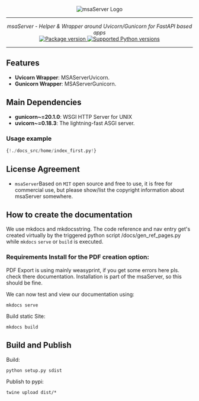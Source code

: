 <p align="center">
  <img src="http://logos.u2d.ai/msaServer_logo.png?raw=true" alt="msaServer Logo"/>
</p>

------
<p align="center">
    <em>msaServer - Helper & Wrapper around Uvicorn/Gunicorn for FastAPI based apps</em>
<br>
  <a href="https://pypi.org/project/msaServer" target="_blank">
      <img src="https://img.shields.io/pypi/v/msaServer?color=%2334D058&label=pypi%20package" alt="Package version">
  </a>
  <a href="https://pypi.org/project/msaServer" target="_blank">
      <img src="https://img.shields.io/pypi/pyversions/msaServer.svg?color=%2334D058" alt="Supported Python versions">
  </a>
</p>

------

## Features
- **Uvicorn Wrapper**: MSAServerUvicorn.
- **Gunicorn Wrapper**: MSAServerGunicorn.

## Main Dependencies

- **gunicorn~=20.1.0**: WSGI HTTP Server for UNIX
- **uvicorn~=0.18.3**: The lightning-fast ASGI server.



### Usage example
```python
{!./docs_src/home/index_first.py!}
```

## License Agreement

- `msaServer`Based on `MIT` open source and free to use, it is free for commercial use, but please show/list the copyright information about msaServer somewhere.


## How to create the documentation

We use mkdocs and mkdocsstring. The code reference and nav entry get's created virtually by the triggered python script /docs/gen_ref_pages.py while ``mkdocs`` ``serve`` or ``build`` is executed.

### Requirements Install for the PDF creation option:
PDF Export is using mainly weasyprint, if you get some errors here pls. check there documentation. Installation is part of the msaServer, so this should be fine.

We can now test and view our documentation using:

    mkdocs serve

Build static Site:

    mkdocs build


## Build and Publish
  
Build:  

    python setup.py sdist

Publish to pypi:

    twine upload dist/*
